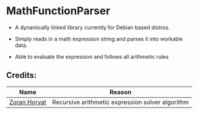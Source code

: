 # MathFunctionParser

- A dynamically linked library currently for Debian based distros.

- Simply reads in a math expression string and parses it into workable data.

- Able to evaluate the expression and follows all arithmetic rules

## Credits:
Name|Reason
----|------
[Zoran Horvat](http://www.codinghelmet.com/exercises/expression-evaluator) | Recursive arithmetic expression solver algorithm
